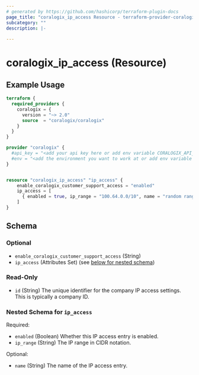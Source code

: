 ```yaml
---
# generated by https://github.com/hashicorp/terraform-plugin-docs
page_title: "coralogix_ip_access Resource - terraform-provider-coralogix"
subcategory: ""
description: |-
  
---
```


# coralogix_ip_access (Resource)



## Example Usage

```terraform
terraform {
  required_providers {
    coralogix = {
      version = "~> 2.0"
      source  = "coralogix/coralogix"
    }
  }
}

provider "coralogix" {
  #api_key = "<add your api key here or add env variable CORALOGIX_API_KEY>"
  #env = "<add the environment you want to work at or add env variable CORALOGIX_ENV>"
}


resource "coralogix_ip_access" "ip_access" {
    enable_coralogix_customer_support_access = "enabled"
    ip_access = [
      { enabled = true, ip_range = "100.64.0.0/10", name = "random range from wikipedia" }
    ]
}
```

<!-- schema generated by tfplugindocs -->
## Schema

### Optional

- `enable_coralogix_customer_support_access` (String)
- `ip_access` (Attributes Set) (see [below for nested schema](#nestedatt--ip_access))

### Read-Only

- `id` (String) The unique identifier for the company IP access settings. This is typically a company ID.

<a id="nestedatt--ip_access"></a>
### Nested Schema for `ip_access`

Required:

- `enabled` (Boolean) Whether this IP access entry is enabled.
- `ip_range` (String) The IP range in CIDR notation.

Optional:

- `name` (String) The name of the IP access entry.
